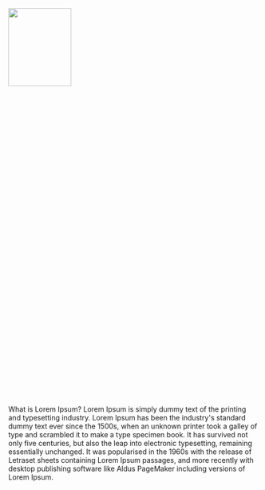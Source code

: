 <img src = "https://user-images.githubusercontent.com/87258182/127733573-a80d72d9-e7ed-412b-b523-f734ff9b27b5.png" width="50%" height="20%">


What is Lorem Ipsum?
Lorem Ipsum is simply dummy text of the printing and typesetting industry. Lorem Ipsum has been the industry's standard dummy text ever since the 1500s, when an unknown printer took a galley of type and scrambled it to make a type specimen book. It has survived not only five centuries, but also the leap into electronic typesetting, remaining essentially unchanged. It was popularised in the 1960s with the release of Letraset sheets containing Lorem Ipsum passages, and more recently with desktop publishing software like Aldus PageMaker including versions of Lorem Ipsum.
